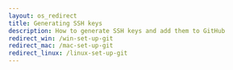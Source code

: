 ```yaml
---
layout: os_redirect
title: Generating SSH keys
description: How to generate SSH keys and add them to GitHub
redirect_win: /win-set-up-git
redirect_mac: /mac-set-up-git
redirect_linux: /linux-set-up-git
---
```

